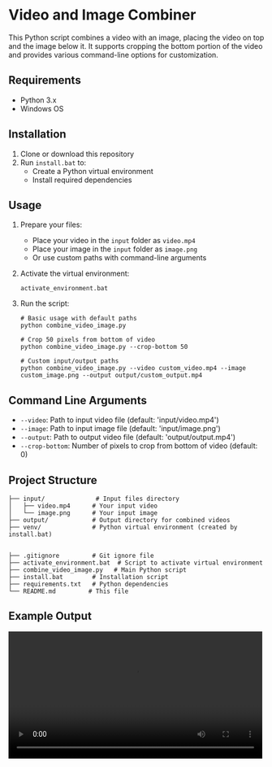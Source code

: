 # Video and Image Combiner

This Python script combines a video with an image, placing the video on top and the image below it. It supports cropping the bottom portion of the video and provides various command-line options for customization.

## Requirements

- Python 3.x
- Windows OS

## Installation

1. Clone or download this repository
2. Run `install.bat` to:
   - Create a Python virtual environment
   - Install required dependencies

## Usage

1. Prepare your files:

   - Place your video in the `input` folder as `video.mp4`
   - Place your image in the `input` folder as `image.png`
   - Or use custom paths with command-line arguments

2. Activate the virtual environment:

   ```batch
   activate_environment.bat
   ```

3. Run the script:

   ```batch
   # Basic usage with default paths
   python combine_video_image.py

   # Crop 50 pixels from bottom of video
   python combine_video_image.py --crop-bottom 50

   # Custom input/output paths
   python combine_video_image.py --video custom_video.mp4 --image custom_image.png --output output/custom_output.mp4
   ```

## Command Line Arguments

- `--video`: Path to input video file (default: 'input/video.mp4')
- `--image`: Path to input image file (default: 'input/image.png')
- `--output`: Path to output video file (default: 'output/output.mp4')
- `--crop-bottom`: Number of pixels to crop from bottom of video (default: 0)

## Project Structure

```
├── input/              # Input files directory
│   ├── video.mp4      # Your input video
│   └── image.png      # Your input image
├── output/            # Output directory for combined videos
├── venv/              # Python virtual environment (created by install.bat)


├── .gitignore         # Git ignore file
├── activate_environment.bat  # Script to activate virtual environment
├── combine_video_image.py   # Main Python script
├── install.bat        # Installation script
├── requirements.txt   # Python dependencies
└── README.md         # This file
```

## Example Output

<video src='https://github.com/user-attachments/assets/53ecbe9f-e06a-4dd5-b80d-c32617b7d53e' mute width=500 controls autoplay/>

This example demonstrates how the script combines a video with an image, placing the video on top and the image below it.

## Notes

- The script will automatically create the output directory if it doesn't exist
- Input and output directories are ignored by git to avoid committing large media files
